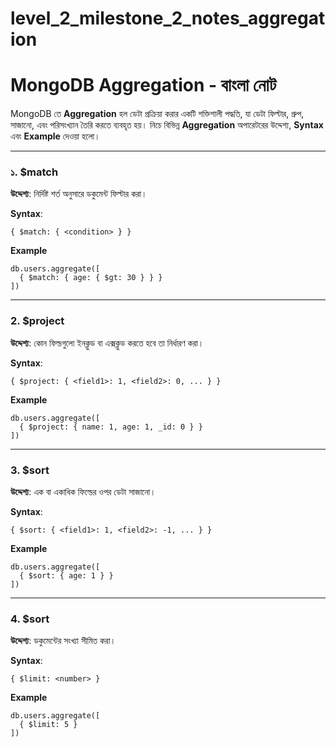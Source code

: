 # level_2_milestone_2_notes_aggregation
# MongoDB Aggregation - বাংলা নোট

MongoDB তে **Aggregation** হল ডেটা প্রক্রিয়া করার একটি শক্তিশালী পদ্ধতি, যা ডেটা ফিল্টার, গ্রুপ, সাজানো, এবং পরিসংখ্যান তৈরি করতে ব্যবহৃত হয়। নিচে বিভিন্ন **Aggregation** অপারেটরের উদ্দেশ্য, **Syntax** এবং **Example** দেওয়া হলো।

---

### ১. **$match**
**উদ্দেশ্য**: নির্দিষ্ট শর্ত অনুসারে ডকুমেন্ট ফিল্টার করা।

**Syntax**:
```
{ $match: { <condition> } }
```
**Example**
```
db.users.aggregate([
  { $match: { age: { $gt: 30 } } }
])
```
---

### 2. **$project**
**উদ্দেশ্য**: কোন ফিল্ডগুলো ইনক্লুড বা এক্সক্লুড করতে হবে তা নির্ধারণ করা।

**Syntax**:
```
{ $project: { <field1>: 1, <field2>: 0, ... } }
```
**Example**
```
db.users.aggregate([
  { $project: { name: 1, age: 1, _id: 0 } }
])
```
---

### 3. **$sort**
**উদ্দেশ্য**: এক বা একাধিক ফিল্ডের ওপর ডেটা সাজানো।

**Syntax**:
```
{ $sort: { <field1>: 1, <field2>: -1, ... } }
```
**Example**
```
db.users.aggregate([
  { $sort: { age: 1 } }
])
```
---

### 4. **$sort**
**উদ্দেশ্য**:  ডকুমেন্টের সংখ্যা সীমিত করা।

**Syntax**:
```
{ $limit: <number> }

```
**Example**
```
db.users.aggregate([
  { $limit: 5 }
])
```
